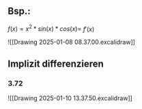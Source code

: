 ## Bsp.:
$f(x) = x^2 * sin(x)*cos(x)=$
$f'(x)$

![[Drawing 2025-01-08 08.37.00.excalidraw]]

## Implizit differenzieren
### 3.72
![[Drawing 2025-01-10 13.37.50.excalidraw]]
